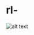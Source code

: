 # rl-
![alt text]("https://marcinbogdanski.github.io/rl-sketchpad/RL_An_Introduction_2018/assets/0403_policy_iter.png)

